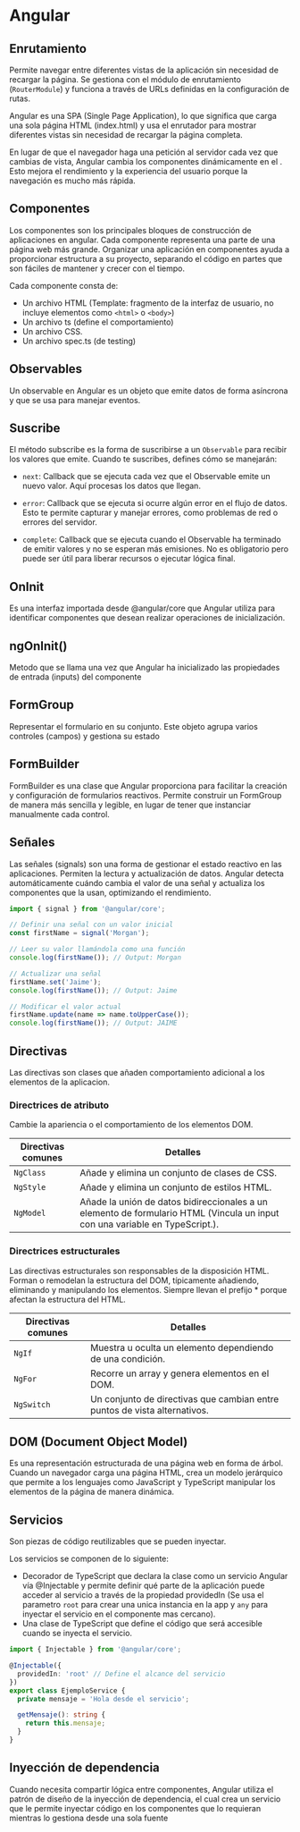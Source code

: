 # Angular

## Enrutamiento
Permite navegar entre diferentes vistas de la aplicación sin necesidad de recargar la página. Se gestiona con el módulo de enrutamiento (`RouterModule`) y funciona a través de URLs definidas en la configuración de rutas.

Angular es una SPA (Single Page Application), lo que significa que carga una sola página HTML (index.html) y usa el enrutador para mostrar diferentes vistas sin necesidad de recargar la página completa.

En lugar de que el navegador haga una petición al servidor cada vez que cambias de vista, Angular cambia los componentes dinámicamente en el <router-outlet>. Esto mejora el rendimiento y la experiencia del usuario porque la navegación es mucho más rápida.

## Componentes
Los componentes son los principales bloques de construcción de aplicaciones en angular. Cada componente representa una parte de una página web más grande. Organizar una aplicación en componentes ayuda a proporcionar estructura a su proyecto, separando el código en partes que son fáciles de mantener y crecer con el tiempo.

Cada componente consta de:
- Un archivo HTML (Template: fragmento de la interfaz de usuario, no incluye elementos como `<html>` o `<body>`)
- Un archivo ts (define el comportamiento)
- Un archivo CSS.
- Un archivo spec.ts (de testing)

## Observables
Un observable en Angular es un objeto que emite datos de forma asíncrona y que se usa para manejar eventos.

## Suscribe
El método subscribe es la forma de suscribirse a un `Observable` para recibir los valores que emite. Cuando te suscribes, defines cómo se manejarán:

  - `next`:
    Callback que se ejecuta cada vez que el Observable emite un nuevo valor. Aquí procesas los datos que llegan.

  - `error`:
    Callback que se ejecuta si ocurre algún error en el flujo de datos. Esto te permite capturar y manejar errores, como problemas de red o errores del servidor.

  - `complete`:
    Callback que se ejecuta cuando el Observable ha terminado de emitir valores y no se esperan más emisiones. No es obligatorio pero puede ser útil para liberar recursos o ejecutar lógica final.

## OnInit
Es una interfaz importada desde @angular/core que Angular utiliza para identificar componentes que desean realizar operaciones de inicialización.    

## ngOnInit()
Metodo que se llama una vez que Angular ha inicializado las propiedades de entrada (inputs) del componente

## FormGroup
Representar el formulario en su conjunto. Este objeto agrupa varios controles (campos) y gestiona su estado

## FormBuilder
FormBuilder es una clase que Angular proporciona para facilitar la creación y configuración de formularios reactivos.
Permite construir un FormGroup de manera más sencilla y legible, en lugar de tener que instanciar manualmente cada control.

## Señales
Las señales (signals) son una forma de gestionar el estado reactivo en las aplicaciones. Permiten la lectura y actualización de datos. Angular detecta automáticamente cuándo cambia el valor de una señal y actualiza los componentes que la usan, optimizando el rendimiento.

```ts
import { signal } from '@angular/core';

// Definir una señal con un valor inicial
const firstName = signal('Morgan');

// Leer su valor llamándola como una función
console.log(firstName()); // Output: Morgan

// Actualizar una señal
firstName.set('Jaime');
console.log(firstName()); // Output: Jaime

// Modificar el valor actual
firstName.update(name => name.toUpperCase());
console.log(firstName()); // Output: JAIME
```

## Directivas
Las directivas son clases que añaden comportamiento adicional a los elementos de la aplicacion.

### Directrices de atributo
Cambie la apariencia o el comportamiento de los elementos DOM.

| **Directivas comunes** | **Detalles** |
|----------------------|----------------------------------------------|
| `NgClass`           | Añade y elimina un conjunto de clases de CSS. |
| `NgStyle`           | Añade y elimina un conjunto de estilos HTML.  |
| `NgModel`           | Añade la unión de datos bidireccionales a un elemento de formulario HTML (Vincula un input con una variable en TypeScript.). |

### Directrices estructurales
Las directivas estructurales son responsables de la disposición HTML. Forman o remodelan la estructura del DOM, típicamente añadiendo, eliminando y manipulando los elementos. Siempre llevan el prefijo * porque afectan la estructura del HTML.

| **Directivas comunes** | **Detalles** |
|--------------------------------|------------------------------------------------|
| `NgIf`                         | Muestra u oculta un elemento dependiendo de una condición. |
| `NgFor`                        | Recorre un array y genera elementos en el DOM. |
| `NgSwitch`                     | Un conjunto de directivas que cambian entre puntos de vista alternativos. |


## DOM (Document Object Model) 
Es una representación estructurada de una página web en forma de árbol. Cuando un navegador carga una página HTML, crea un modelo jerárquico que permite a los lenguajes como JavaScript y TypeScript manipular los elementos de la página de manera dinámica.

## Servicios
Son piezas de código reutilizables que se pueden inyectar.

Los servicios se componen de lo siguiente:

- Decorador de TypeScript que declara la clase como un servicio Angular vía @Injectable y permite definir qué parte de la aplicación puede acceder al servicio a través de la propiedad providedIn (Se usa el parametro `root` para crear una unica instancia en la app y `any` para inyectar el servicio en el componente mas cercano).
- Una clase de TypeScript que define el código que será accesible cuando se inyecta el servicio.

```ts
import { Injectable } from '@angular/core';

@Injectable({
  providedIn: 'root' // Define el alcance del servicio
})
export class EjemploService {
  private mensaje = 'Hola desde el servicio';

  getMensaje(): string {
    return this.mensaje;
  }
}
```

## Inyección de dependencia
Cuando necesita compartir lógica entre componentes, Angular utiliza el patrón de diseño de la inyección de dependencia, 
el cual crea un servicio que le permite inyectar código en los componentes que lo requieran mientras lo gestiona desde una sola fuente